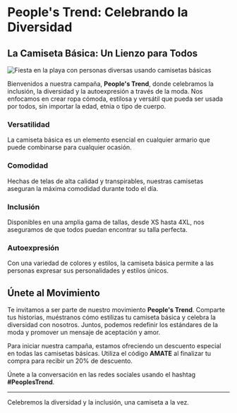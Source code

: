 # People's Trend: Celebrando la Diversidad

## La Camiseta Básica: Un Lienzo para Todos

![Fiesta en la playa con personas diversas usando camisetas básicas](https://cdn.pixabay.com/photo/2017/08/06/05/27/people-2589091_1280.jpg)

Bienvenidos a nuestra campaña, **People's Trend**, donde celebramos la inclusión, la diversidad y la autoexpresión a través de la moda. Nos enfocamos en crear ropa cómoda, estilosa y versátil que pueda ser usada por todos, sin importar la edad, etnia o tipo de cuerpo.

### Versatilidad

La camiseta básica es un elemento esencial en cualquier armario que puede combinarse para cualquier ocasión.

### Comodidad

Hechas de telas de alta calidad y transpirables, nuestras camisetas aseguran la máxima comodidad durante todo el día.

### Inclusión

Disponibles en una amplia gama de tallas, desde XS hasta 4XL, nos aseguramos de que todos puedan encontrar su talla perfecta.

### Autoexpresión

Con una variedad de colores y estilos, la camiseta básica permite a las personas expresar sus personalidades y estilos únicos.

## Únete al Movimiento

Te invitamos a ser parte de nuestro movimiento **People's Trend**. Comparte tus historias, muéstranos cómo estilizas tu camiseta básica y celebra la diversidad con nosotros. Juntos, podemos redefinir los estándares de la moda y promover un mensaje de aceptación y amor.

Para iniciar nuestra campaña, estamos ofreciendo un descuento especial en todas las camisetas básicas. Utiliza el código **AMATE** al finalizar tu compra para recibir un 20% de descuento.

Únete a la conversación en las redes sociales usando el hashtag **#PeoplesTrend**.

---

Celebremos la diversidad y la inclusión, una camiseta a la vez.
